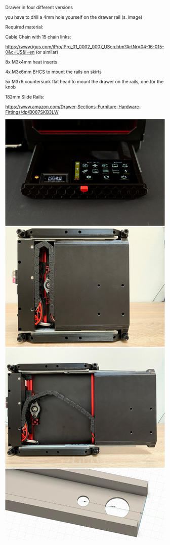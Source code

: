 Drawer in four different versions


you have to drill a 4mm hole yourself on the drawer rail (s. image)


Required material:

Cable Chain with 15 chain links:

https://www.igus.com/iPro/iPro_01_0002_0007_USen.htm?ArtNr=04-16-015-0&c=US&l=en (or similar)


8x M3x4mm heat inserts

4x M3x6mm BHCS to mount the rails on skirts

5x M3x6 countersunk flat head to mount the drawer on the rails, one for the knob


182mm Slide Rails:

https://www.amazon.com/Drawer-Sections-Furniture-Hardware-Fittings/dp/B087SKB3LW

![Image 1](Images/1.jpg)
![Image 2](Images/2.jpg)
![Image 3](Images/3.jpg)
![Image 4](Images/4.jpg)
